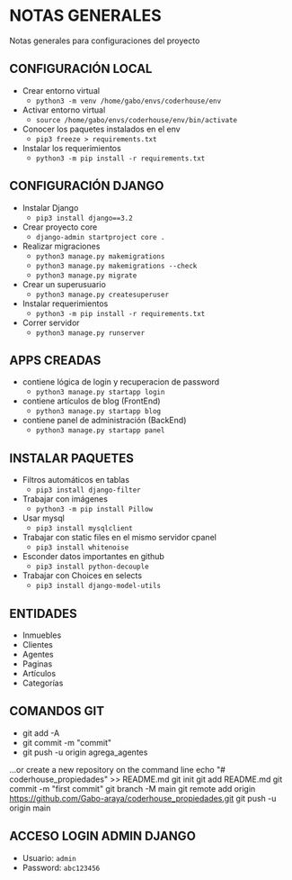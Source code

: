 # NOTAS GENERALES

Notas generales para configuraciones del proyecto

## CONFIGURACIÓN LOCAL 
* Crear entorno virtual
	- `python3 -m venv /home/gabo/envs/coderhouse/env`
* Activar entorno virtual
    - `source /home/gabo/envs/coderhouse/env/bin/activate`
* Conocer los paquetes instalados en el env
	- `pip3 freeze > requirements.txt`
* Instalar los requerimientos
	- `python3 -m pip install -r requirements.txt`


## CONFIGURACIÓN DJANGO
* Instalar Django
	- `pip3 install django==3.2`
* Crear proyecto core 
	- `django-admin startproject core . `
* Realizar migraciones 
	- `python3 manage.py makemigrations`
    - `python3 manage.py makemigrations --check`
    - `python3 manage.py migrate`
* Crear un superusuario
	- `python3 manage.py createsuperuser`
* Instalar requerimientos
	- `python3 -m pip install -r requirements.txt`
* Correr servidor
	- `python3 manage.py runserver`


## APPS CREADAS
* contiene lógica de login y recuperacion de password
	- `python3 manage.py startapp login`
* contiene artículos de blog (FrontEnd)
	- `python3 manage.py startapp blog`
* contiene panel de administración (BackEnd)
	- `python3 manage.py startapp panel`


## INSTALAR PAQUETES
* Filtros automáticos en tablas
	- `pip3 install django-filter`
* Trabajar con imágenes
	- `python3 -m pip install Pillow`
* Usar mysql
	- `pip3 install mysqlclient`
* Trabajar con static files en el mismo servidor cpanel
	- `pip3 install whitenoise`
* Esconder datos importantes en github
	- `pip3 install python-decouple`
* Trabajar con Choices en selects
	- `pip3 install django-model-utils`


## ENTIDADES
 - Inmuebles
 - Clientes
 - Agentes
 - Paginas
 - Artículos
 - Categorías


## COMANDOS GIT
* git add -A
* git commit -m "commit"
* git push -u origin agrega_agentes


…or create a new repository on the command line
echo "# coderhouse_propiedades" >> README.md
git init
git add README.md
git commit -m "first commit"
git branch -M main
git remote add origin https://github.com/Gabo-araya/coderhouse_propiedades.git
git push -u origin main


## ACCESO LOGIN ADMIN DJANGO
* Usuario: `admin`
* Password: `abc123456`
